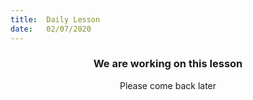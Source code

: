 ```yaml
---
title:  Daily Lesson
date:   02/07/2020
---
```


### <center>We are working on this lesson</center>
<center>Please come back later</center>